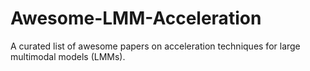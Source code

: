 # Awesome-LMM-Acceleration

A curated list of awesome papers on acceleration techniques for large multimodal models (LMMs).

